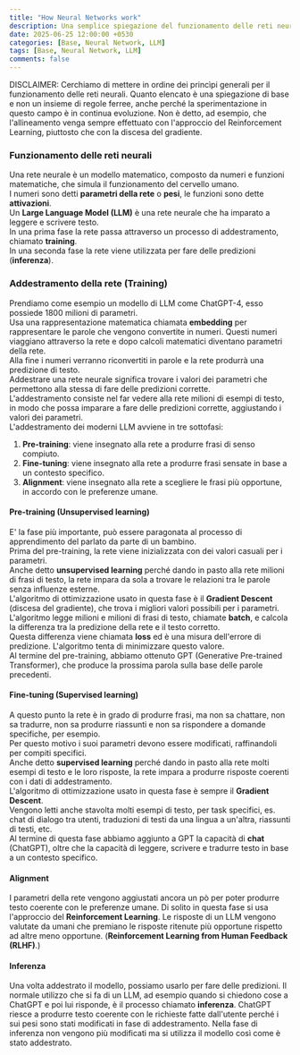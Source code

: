 ```yaml
---
title: "How Neural Networks work"
description: Una semplice spiegazione del funzionamento delle reti neurali
date: 2025-06-25 12:00:00 +0530
categories: [Base, Neural Network, LLM]
tags: [Base, Neural Network, LLM]
comments: false
---
```


DISCLAIMER: Cerchiamo di mettere in ordine dei princìpi generali per il funzionamento delle reti neurali. Quanto elencato è una spiegazione di base e non un insieme di regole ferree, anche perché la sperimentazione in questo campo è in continua evoluzione. Non è detto, ad esempio, che l'allineamento venga sempre effettuato con l'approccio del Reinforcement Learning, piuttosto che con la discesa del gradiente.


### Funzionamento delle reti neurali

Una rete neurale è un modello matematico, composto da numeri e funzioni matematiche, che simula il funzionamento del cervello umano.  
I numeri sono detti **parametri della rete** o **pesi**, le funzioni sono dette **attivazioni**.  
Un **Large Language Model (LLM)** è una rete neurale che ha imparato a leggere e scrivere testo.  
In una prima fase la rete passa attraverso un processo di addestramento, chiamato **training**.  
In una seconda fase la rete viene utilizzata per fare delle predizioni (**inferenza**).  

### Addestramento della rete (Training)
Prendiamo come esempio un modello di LLM come ChatGPT-4, esso possiede 1800 milioni di parametri.  
Usa una rappresentazione matematica chiamata **embedding** per rappresentare le parole che vengono convertite in numeri. 
Questi numeri viaggiano attraverso la rete e dopo calcoli matematici diventano parametri della rete.    
Alla fine i numeri verranno riconvertiti in parole e la rete produrrà una predizione di testo.  
Addestrare una rete neurale significa trovare i valori dei parametri che permettono alla stessa di fare delle predizioni corrette.   
L'addestramento consiste nel far vedere alla rete milioni di esempi di testo, in modo che possa imparare a fare delle predizioni corrette, 
aggiustando i valori dei parametri.  
L'addestramento dei moderni LLM avviene in tre sottofasi:
1. **Pre-training**: viene insegnato alla rete a produrre frasi di senso compiuto.  
2. **Fine-tuning**: viene insegnato alla rete a produrre frasi sensate in base a un contesto specifico.  
3. **Alignment**: viene insegnato alla rete a scegliere le frasi più opportune, in accordo con le preferenze umane.  

#### Pre-training (Unsupervised learning)
E' la fase più importante, può essere paragonata al processo di apprendimento del parlato da parte di un bambino.  
Prima del pre-training, la rete viene inizializzata con dei valori casuali per i parametri.  
Anche detto **unsupervised learning** perché dando in pasto alla rete milioni di frasi di testo, la rete impara da sola a trovare le relazioni tra le parole senza influenze esterne.  
L'algoritmo di ottimizzazione usato in questa fase è il **Gradient Descent** (discesa del gradiente), che trova i migliori valori possibili per i parametri.  
L'algoritmo legge milioni e milioni di frasi di testo, chiamate **batch**, e calcola la differenza tra la predizione della rete e il testo corretto.  
Questa differenza viene chiamata **loss** ed è una misura dell'errore di predizione. L'algoritmo tenta di minimizzare questo valore.  
Al termine del pre-training, abbiamo ottenuto GPT (Generative Pre-trained Transformer), che produce la prossima parola
sulla base delle parole precedenti.  


#### Fine-tuning (Supervised learning)  
A questo punto la rete è in grado di produrre frasi, ma non sa chattare, non sa tradurre, non sa produrre riassunti e non sa rispondere a domande specifiche, per esempio.   
Per questo motivo i suoi parametri devono essere modificati, raffinandoli per compiti specifici.  
Anche detto **supervised learning** perché dando in pasto alla rete molti esempi di testo e le loro risposte, la rete impara a produrre risposte coerenti con i dati di addestramento.  
L'algoritmo di ottimizzazione usato in questa fase è sempre il **Gradient Descent**.  
Vengono letti anche stavolta molti esempi di testo, per task specifici, es. chat di dialogo tra utenti, traduzioni di testi da una lingua a un'altra, riassunti di testi, etc.  
Al termine di questa fase abbiamo aggiunto a GPT la capacità di **chat** (ChatGPT), oltre che la capacità di leggere, scrivere  e tradurre testo in base a un contesto specifico. 

#### Alignment
I parametri della rete vengono aggiustati ancora un pò per poter produrre testo coerente con le preferenze umane. Di solito in questa fase si usa l'approccio del **Reinforcement Learning**. 
Le risposte di un LLM vengono valutate da umani che premiano le risposte ritenute più opportune rispetto ad altre meno opportune. (**Reinforcement Learning from Human Feedback (RLHF)**.)


#### Inferenza   
Una volta addestrato il modello, possiamo usarlo per fare delle predizioni. Il normale utilizzo che si fa di un LLM, ad esempio quando si chiedono cose a ChatGPT e poi lui risponde, è il processo chiamato **inferenza**. 
ChatGPT riesce a produrre testo coerente con le richieste fatte dall'utente perché i sui pesi sono stati modificati in fase di addestramento. Nella fase di inferenza non vengono più modificati ma si utilizza il modello così come è stato addestrato.  
